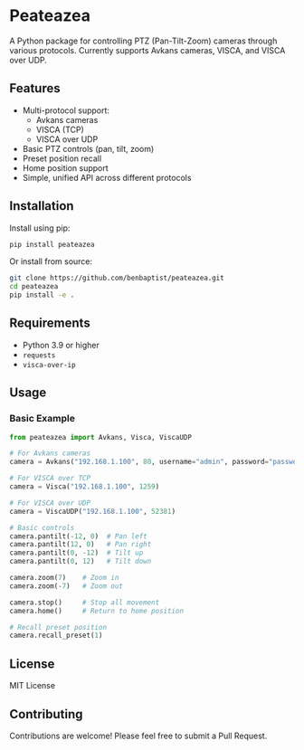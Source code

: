 # Peateazea

A Python package for controlling PTZ (Pan-Tilt-Zoom) cameras through various protocols. Currently supports Avkans cameras, VISCA, and VISCA over UDP.

## Features

- Multi-protocol support:
  - Avkans cameras
  - VISCA (TCP)
  - VISCA over UDP
- Basic PTZ controls (pan, tilt, zoom)
- Preset position recall
- Home position support
- Simple, unified API across different protocols

## Installation

Install using pip:

```bash
pip install peateazea
```

Or install from source:

```bash
git clone https://github.com/benbaptist/peateazea.git
cd peateazea
pip install -e .
```

## Requirements

- Python 3.9 or higher
- `requests`
- `visca-over-ip`

## Usage

### Basic Example

```python
from peateazea import Avkans, Visca, ViscaUDP

# For Avkans cameras
camera = Avkans("192.168.1.100", 80, username="admin", password="password")

# For VISCA over TCP
camera = Visca("192.168.1.100", 1259)

# For VISCA over UDP
camera = ViscaUDP("192.168.1.100", 52381)

# Basic controls
camera.pantilt(-12, 0)  # Pan left
camera.pantilt(12, 0)   # Pan right
camera.pantilt(0, -12)  # Tilt up
camera.pantilt(0, 12)   # Tilt down

camera.zoom(7)    # Zoom in
camera.zoom(-7)   # Zoom out

camera.stop()     # Stop all movement
camera.home()     # Return to home position

# Recall preset position
camera.recall_preset(1)
```

## License

MIT License

## Contributing

Contributions are welcome! Please feel free to submit a Pull Request.